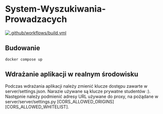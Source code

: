 # System-Wyszukiwania-Prowadzacych

[![.github/workflows/build.yml](https://github.com/serwus701/System-Wyszukiwania-Prowadzacych/actions/workflows/build.yml/badge.svg)](https://github.com/serwus701/System-Wyszukiwania-Prowadzacych/actions/workflows/build.yml)

## Budowanie
```
docker compose up
```

## Wdrażanie aplikacji w realnym środowisku
Podczas wdrażania aplikacji należy zmienić klucze dostępu zawarte w server/settings.json. Narazie używane są klucze prywatne studentów :). Następnie należy podmienić adresy URL używane do proxy, na pożądane w server/server/settings.py [CORS_ALLOWED_ORIGINS] [CORS_ALLOWED_WHITELIST].
